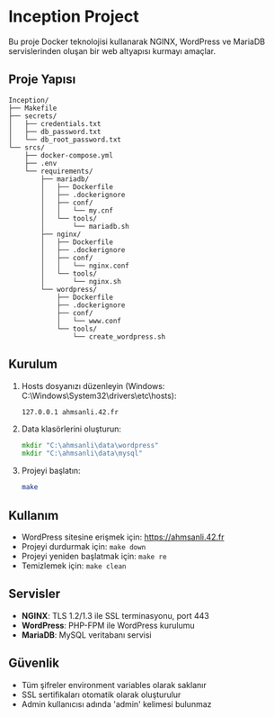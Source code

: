# Inception Project

Bu proje Docker teknolojisi kullanarak NGINX, WordPress ve MariaDB servislerinden oluşan bir web altyapısı kurmayı amaçlar.

## Proje Yapısı

```
Inception/
├── Makefile
├── secrets/
│   ├── credentials.txt
│   ├── db_password.txt
│   └── db_root_password.txt
└── srcs/
    ├── docker-compose.yml
    ├── .env
    └── requirements/
        ├── mariadb/
        │   ├── Dockerfile
        │   ├── .dockerignore
        │   ├── conf/
        │   │   └── my.cnf
        │   └── tools/
        │       └── mariadb.sh
        ├── nginx/
        │   ├── Dockerfile
        │   ├── .dockerignore
        │   ├── conf/
        │   │   └── nginx.conf
        │   └── tools/
        │       └── nginx.sh
        └── wordpress/
            ├── Dockerfile
            ├── .dockerignore
            ├── conf/
            │   └── www.conf
            └── tools/
                └── create_wordpress.sh
```

## Kurulum

1. Hosts dosyanızı düzenleyin (Windows: C:\Windows\System32\drivers\etc\hosts):
   ```
   127.0.0.1 ahmsanli.42.fr
   ```

2. Data klasörlerini oluşturun:
   ```cmd
   mkdir "C:\ahmsanli\data\wordpress"
   mkdir "C:\ahmsanli\data\mysql"
   ```

3. Projeyi başlatın:
   ```bash
   make
   ```

## Kullanım

- WordPress sitesine erişmek için: https://ahmsanli.42.fr
- Projeyi durdurmak için: `make down`
- Projeyi yeniden başlatmak için: `make re`
- Temizlemek için: `make clean`

## Servisler

- **NGINX**: TLS 1.2/1.3 ile SSL terminasyonu, port 443
- **WordPress**: PHP-FPM ile WordPress kurulumu
- **MariaDB**: MySQL veritabanı servisi

## Güvenlik

- Tüm şifreler environment variables olarak saklanır
- SSL sertifikaları otomatik olarak oluşturulur
- Admin kullanıcısı adında 'admin' kelimesi bulunmaz